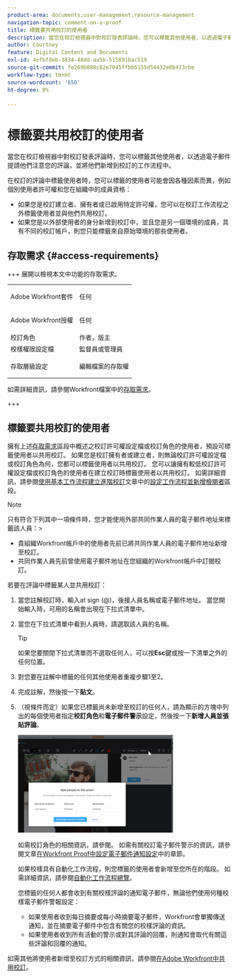 ```yaml
---
product-area: documents;user-management;resource-management
navigation-topic: comment-on-a-proof
title: 標籤要共用校訂的使用者
description: 當您在校訂檢視器中對校訂發表評論時，您可以標籤其他使用者，以透過電子郵件提請他們注意您的評論，並將他們新增到校訂的工作流程中。
author: Courtney
feature: Digital Content and Documents
exl-id: 4efbfdeb-3834-48dd-aa5b-515891bac519
source-git-commit: fe269b088c82e7045ffbb5155d54432e0b413cbe
workflow-type: tm+mt
source-wordcount: '650'
ht-degree: 0%

---
```


# 標籤要共用校訂的使用者

當您在校訂檢視器中對校訂發表評論時，您可以標籤其他使用者，以透過電子郵件提請他們注意您的評論，並將他們新增到校訂的工作流程中。

在校訂的評論中標籤使用者時，您可以標籤的使用者可能會因各種因素而異，例如個別使用者許可權和您在組織中的成員資格：

* 如果您是校訂建立者、擁有者或已啟用特定許可權，您可以在校訂工作流程之外標籤使用者並與他們共用校訂。
* 如果您是以外部使用者的身分新增到校訂中，並且您是另一個環境的成員，具有不同的校訂帳戶，則您只能標籤來自原始環境的那些使用者。<!--For more information, see [Proofing collaboration limitations with people outside of your organization](../../../../review-and-approve-work/proofing/tips-tricks-and-troubleshooting/collaboration-with-members-outside-of-your-organization.md)-->

## 存取需求 {#access-requirements}

+++ 展開以檢視本文中功能的存取需求。

<table style="table-layout:auto"> 
 <col> 
 <col> 
 <tbody> 
  <tr> 
   <td role="rowheader">Adobe Workfront套件</td> 
   <td><p>任何</p> </td> 
  </tr> 
  <tr> 
   <td role="rowheader">Adobe Workfront授權</td> 
   <td> <p>任何</p>
   </td> 
  </tr> 
  <tr data-mc-conditions=""> 
   <td role="rowheader">校訂角色</td> 
   <td>作者，版主</td> 
  </tr> 
  <tr data-mc-conditions=""> 
   <td role="rowheader">校樣權限設定檔</td> 
   <td>監督員或管理員</td> 
  </tr> 
  <tr data-mc-conditions=""> 
   <td role="rowheader">存取層級設定</td> 
   <td> <p>編輯檔案的存取權</p></td> 
  </tr> 
 </tbody> 
</table>

如需詳細資訊，請參閱Workfront檔案中的[存取需求](/help/quicksilver/administration-and-setup/add-users/access-levels-and-object-permissions/access-level-requirements-in-documentation.md)。

+++

## 標籤要共用校訂的使用者

擁有上述[存取需求](#access-requirements)區段中概述之校訂許可權設定檔或校訂角色的使用者，預設可標籤使用者以共用校訂。 如果您是校訂擁有者或建立者，則無論校訂許可權設定檔或校訂角色為何，您都可以標籤使用者以共用校訂。 您可以讓擁有較低校訂許可權設定檔或校訂角色的使用者在建立校訂時標籤使用者以共用校訂。 如需詳細資訊，請參閱[使用基本工作流程建立進階校訂](../../../../review-and-approve-work/proofing/creating-proofs-within-workfront/configure-basic-proof-workflow.md#configur)文章中的[設定工作流程並新增檢閱者](../../../../review-and-approve-work/proofing/creating-proofs-within-workfront/configure-basic-proof-workflow.md)區段。

>[!NOTE]
>
>只有符合下列其中一項條件時，您才能使用外部共同作業人員的電子郵件地址來標籤該人員：>
>* 貴組織Workfront帳戶中的使用者先前已將共同作業人員的電子郵件地址新增至校訂。
>* 共同作業人員先前曾使用電子郵件地址在您組織的Workfront帳戶中訂閱校訂。
>

若要在評論中標籤某人並共用校訂：

1. 當您註解校訂時，輸入at sign (@)，後接人員名稱或電子郵件地址。 當您開始輸入時，可用的名稱會出現在下拉式清單中。
1. 當您在下拉式清單中看到人員時，請選取該人員的名稱。

   >[!TIP]
   >
   >如果您要關閉下拉式清單而不選取任何人，可以按&#x200B;**Esc**&#x200B;鍵或按一下清單之外的任何位置。

1. 對您要在註解中標籤的任何其他使用者重複步驟1至2。
1. 完成註解，然後按一下&#x200B;**貼文**。
1. （視條件而定）如果您已標籤尚未新增至校訂的任何人，請為顯示的方塊中列出的每個使用者指定&#x200B;**校訂角色**&#x200B;和&#x200B;**電子郵件警示**&#x200B;設定，然後按一下&#x200B;**新增人員並張貼評論**。

   ![新增人員到校訂](assets/add-people-to-proof-350x220.png)

   如需校訂角色的相關資訊，請參閱。 如需有關校訂電子郵件警示的資訊，請參閱文章[在Workfront Proof中設定電子郵件通知設定](../../../../workfront-proof/wp-emailsntfctns/email-alerts/config-email-notification-settings-wp.md)中的章節。

   如果校樣具有自動化工作流程，則您標籤的使用者會新增至您所在的階段。 如需詳細資訊，請參閱[自動化工作流程總覽](../../../../review-and-approve-work/proofing/proofing-overview/automated-workflow.md)。

   您標籤的任何人都會收到有關校樣評論的通知電子郵件，無論他們使用何種校樣電子郵件警報設定：

   * 如果使用者收到每日摘要或每小時摘要電子郵件，Workfront會單獨傳送通知，並在摘要電子郵件中包含有關您的校樣評論的資訊。
   * 如果使用者收到所有活動的警示或對其評論的回覆，則通知會取代有關這些評論和回覆的通知。

如需其他將使用者新增至校訂方式的相關資訊，請參閱[在Adobe Workfront中共用校訂](../../../../review-and-approve-work/proofing/managing-proofs-within-workfront/share-a-proof-in-workfront.md)。

